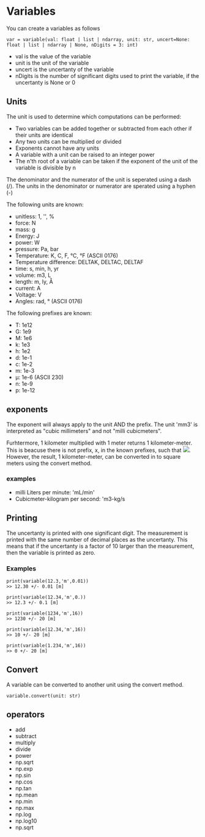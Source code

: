 
# Variables

You can create a variables as follows

```
var = variable(val: float | list | ndarray, unit: str, uncert=None: float | list | ndarray | None, nDigits = 3: int)
```

 - val is the value of the variable
 - unit is the unit of the variable
 - uncert is the uncertanty of the variable
 - nDigits is the number of significant digits used to print the variable, if the uncertanty is None or 0

## Units
The unit is used to determine which computations can be performed:
 - Two variables can be added together or subtracted from each other if their units are identical
 - Any two units can be multiplied or divided
 - Exponents cannot have any units
 - A variable with a unit can be raised to an integer power
 - The n'th root of a variable can be taken if the exponent of the unit of the variable is divisible by n

The denominator and the numerator of the unit is seperated using a dash (/).
The units in the denominator or numerator are sperated using a hyphen (-)


The following units are known:
 - unitless: 1, '', %
 - force: N
 - mass: g
 - Energy: J
 - power: W
 - pressure: Pa, bar
 - Temperature: K, C, F, °C, °F (ASCII 0176)
 - Temperature difference: DELTAK, DELTAC, DELTAF
 - time: s, min, h, yr
 - volume: m3, L
 - length: m, ly, Å
 - current: A
 - Voltage: V
 - Angles: rad, ° (ASCII 0176)


The following prefixes are known:
 - T: 1e12
 - G: 1e9
 - M: 1e6
 - k: 1e3
 - h: 1e2
 - d: 1e-1
 - c: 1e-2
 - m: 1e-3
 - µ: 1e-6 (ASCII 230)
 - n: 1e-9
 - p: 1e-12

## exponents
The exponent will always apply to the unit AND the prefix. The unit 'mm3' is interpreted as "cubic millimeters" and not "milli cubicmeters". 

Furhtermore, 1 kilometer multiplied with 1 meter returns 1 kilometer-meter. This is beacuse there is not prefix, x, in the known prefixes, such that 
<img src="https://render.githubusercontent.com/render/math?math=\left(xm\right)^2 \quad \rightarrow \quad x^2 = 1000 \quad \rightarrow \quad x = 31.62">. However, the result, 1 kilometer-meter, can be converted in to square meters using the convert method.


### examples
 - milli Liters per minute:               'mL/min'
 - Cubicmeter-kilogram per second:  'm3-kg/s


## Printing
The uncertanty is printed with one significant digit. The measurement is printed with the same number of decimal places as the uncertanty. This means that if the uncertanty is a factor of 10 larger than the measurement, then the variable is printed as zero.

### Examples
```
print(variable(12.3,'m',0.01))
>> 12.30 +/- 0.01 [m]

print(variable(12.34,'m',0.))
>> 12.3 +/- 0.1 [m]

print(variable(1234,'m',16))
>> 1230 +/- 20 [m]

print(variable(12.34,'m',16))
>> 10 +/- 20 [m]

print(variable(1.234,'m',16))
>> 0 +/- 20 [m]
```


## Convert
A variable can be converted to another unit using the convert method.

```
variable.convert(unit: str)
```



## operators
 - add
 - subtract
 - multiply
 - divide
 - power
 - np.sqrt
 - np.exp
 - np.sin
 - np.cos
 - np.tan
 - np.mean
 - np.min
 - np.max
 - np.log
 - np.log10
 - np.sqrt

